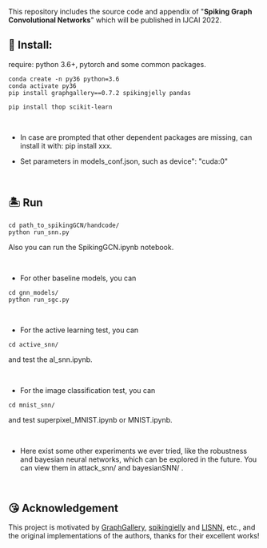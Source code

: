 This repository includes the source code and appendix of "**Spiking Graph Convolutional Networks**" which will be published in IJCAI 2022.

## 🗻 Install:

require: python 3.6+, pytorch and some common packages.

```
conda create -n py36 python=3.6
conda activate py36
pip install graphgallery==0.7.2 spikingjelly pandas

pip install thop scikit-learn
```

<br/>

- In case are prompted that other dependent packages are missing, can install it with: pip install xxx.
- Set parameters in models_conf.json, such as device": "cuda:0"
  
  <br/>

## 🏝️ **Run**

```
cd path_to_spikingGCN/handcode/
python run_snn.py
```


  Also you can run the SpikingGCN.ipynb notebook.


<br/>

- For other baseline models, you can

```
cd gnn_models/
python run_sgc.py
```

<br/>

- For the active learning test, you can

```
cd active_snn/
```


  and test the al_snn.ipynb.


<br/>

- For the image classification test, you can

```
cd mnist_snn/
```


  and test superpixel_MNIST.ipynb or MNIST.ipynb.


<br/>

- Here exist some other experiments we ever tried, like the robustness and bayesian neural networks, which can be explored in the future. You can view them in attack_snn/ and bayesianSNN/ .

<br/>

## 😘 Acknowledgement

This project is motivated by [GraphGallery](https://github.com/EdisonLeeeee/GraphGallery.git), [spikingjelly](https://github.com/fangwei123456/spikingjelly.git) and [LISNN](https://github.com/Delver-of-Squeakrets/LISNN.git), etc., and the original implementations of the authors, thanks for their excellent works!
